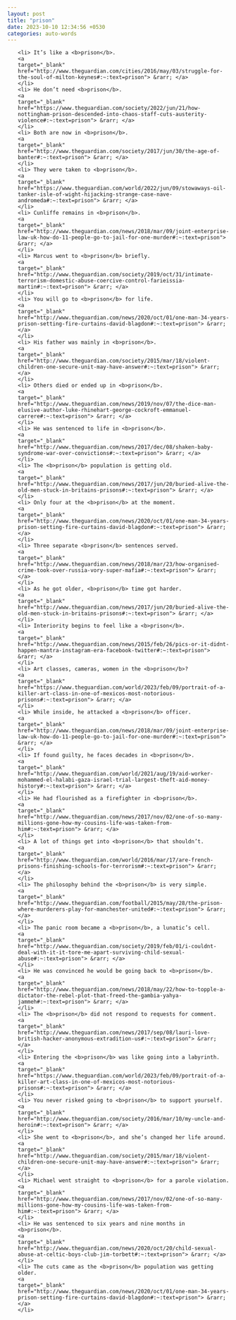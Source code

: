 ```yaml
---
layout: post
title: "prison"
date: 2023-10-10 12:34:56 +0530
categories: auto-words
---
```

<ol>

    <li> It’s like a <b>prison</b>.
    <a 
    target="_blank" 
    href="http://www.theguardian.com/cities/2016/may/03/struggle-for-the-soul-of-milton-keynes#:~:text=prison"> &rarr; </a>
    </li>
    <li> He don’t need <b>prison</b>.
    <a 
    target="_blank" 
    href="https://www.theguardian.com/society/2022/jun/21/how-nottingham-prison-descended-into-chaos-staff-cuts-austerity-violence#:~:text=prison"> &rarr; </a>
    </li>
    <li> Both are now in <b>prison</b>.
    <a 
    target="_blank" 
    href="http://www.theguardian.com/society/2017/jun/30/the-age-of-banter#:~:text=prison"> &rarr; </a>
    </li>
    <li> They were taken to <b>prison</b>.
    <a 
    target="_blank" 
    href="https://www.theguardian.com/world/2022/jun/09/stowaways-oil-tanker-isle-of-wight-hijacking-strange-case-nave-andromeda#:~:text=prison"> &rarr; </a>
    </li>
    <li> Cunliffe remains in <b>prison</b>.
    <a 
    target="_blank" 
    href="http://www.theguardian.com/news/2018/mar/09/joint-enterprise-law-uk-how-do-11-people-go-to-jail-for-one-murder#:~:text=prison"> &rarr; </a>
    </li>
    <li> Marcus went to <b>prison</b> briefly.
    <a 
    target="_blank" 
    href="http://www.theguardian.com/society/2019/oct/31/intimate-terrorism-domestic-abuse-coercive-control-farieissia-martin#:~:text=prison"> &rarr; </a>
    </li>
    <li> You will go to <b>prison</b> for life.
    <a 
    target="_blank" 
    href="http://www.theguardian.com/news/2020/oct/01/one-man-34-years-prison-setting-fire-curtains-david-blagdon#:~:text=prison"> &rarr; </a>
    </li>
    <li> His father was mainly in <b>prison</b>.
    <a 
    target="_blank" 
    href="http://www.theguardian.com/society/2015/mar/18/violent-children-one-secure-unit-may-have-answer#:~:text=prison"> &rarr; </a>
    </li>
    <li> Others died or ended up in <b>prison</b>.
    <a 
    target="_blank" 
    href="http://www.theguardian.com/news/2019/nov/07/the-dice-man-elusive-author-luke-rhinehart-george-cockroft-emmanuel-carrere#:~:text=prison"> &rarr; </a>
    </li>
    <li> He was sentenced to life in <b>prison</b>.
    <a 
    target="_blank" 
    href="http://www.theguardian.com/news/2017/dec/08/shaken-baby-syndrome-war-over-convictions#:~:text=prison"> &rarr; </a>
    </li>
    <li> The <b>prison</b> population is getting old.
    <a 
    target="_blank" 
    href="http://www.theguardian.com/news/2017/jun/20/buried-alive-the-old-men-stuck-in-britains-prisons#:~:text=prison"> &rarr; </a>
    </li>
    <li> Only four at the <b>prison</b> at the moment.
    <a 
    target="_blank" 
    href="http://www.theguardian.com/news/2020/oct/01/one-man-34-years-prison-setting-fire-curtains-david-blagdon#:~:text=prison"> &rarr; </a>
    </li>
    <li> Three separate <b>prison</b> sentences served.
    <a 
    target="_blank" 
    href="http://www.theguardian.com/news/2018/mar/23/how-organised-crime-took-over-russia-vory-super-mafia#:~:text=prison"> &rarr; </a>
    </li>
    <li> As he got older, <b>prison</b> time got harder.
    <a 
    target="_blank" 
    href="http://www.theguardian.com/news/2017/jun/20/buried-alive-the-old-men-stuck-in-britains-prisons#:~:text=prison"> &rarr; </a>
    </li>
    <li> Interiority begins to feel like a <b>prison</b>.
    <a 
    target="_blank" 
    href="http://www.theguardian.com/news/2015/feb/26/pics-or-it-didnt-happen-mantra-instagram-era-facebook-twitter#:~:text=prison"> &rarr; </a>
    </li>
    <li> Art classes, cameras, women in the <b>prison</b>?
    <a 
    target="_blank" 
    href="https://www.theguardian.com/world/2023/feb/09/portrait-of-a-killer-art-class-in-one-of-mexicos-most-notorious-prisons#:~:text=prison"> &rarr; </a>
    </li>
    <li> While inside, he attacked a <b>prison</b> officer.
    <a 
    target="_blank" 
    href="http://www.theguardian.com/news/2018/mar/09/joint-enterprise-law-uk-how-do-11-people-go-to-jail-for-one-murder#:~:text=prison"> &rarr; </a>
    </li>
    <li> If found guilty, he faces decades in <b>prison</b>.
    <a 
    target="_blank" 
    href="http://www.theguardian.com/world/2021/aug/19/aid-worker-mohammed-el-halabi-gaza-israel-trial-largest-theft-aid-money-history#:~:text=prison"> &rarr; </a>
    </li>
    <li> He had flourished as a firefighter in <b>prison</b>.
    <a 
    target="_blank" 
    href="http://www.theguardian.com/news/2017/nov/02/one-of-so-many-millions-gone-how-my-cousins-life-was-taken-from-him#:~:text=prison"> &rarr; </a>
    </li>
    <li> A lot of things get into <b>prison</b> that shouldn’t.
    <a 
    target="_blank" 
    href="http://www.theguardian.com/world/2016/mar/17/are-french-prisons-finishing-schools-for-terrorism#:~:text=prison"> &rarr; </a>
    </li>
    <li> The philosophy behind the <b>prison</b> is very simple.
    <a 
    target="_blank" 
    href="http://www.theguardian.com/football/2015/may/28/the-prison-where-murderers-play-for-manchester-united#:~:text=prison"> &rarr; </a>
    </li>
    <li> The panic room became a <b>prison</b>, a lunatic’s cell.
    <a 
    target="_blank" 
    href="http://www.theguardian.com/society/2019/feb/01/i-couldnt-deal-with-it-it-tore-me-apart-surviving-child-sexual-abuse#:~:text=prison"> &rarr; </a>
    </li>
    <li> He was convinced he would be going back to <b>prison</b>.
    <a 
    target="_blank" 
    href="http://www.theguardian.com/news/2018/may/22/how-to-topple-a-dictator-the-rebel-plot-that-freed-the-gambia-yahya-jammeh#:~:text=prison"> &rarr; </a>
    </li>
    <li> The <b>prison</b> did not respond to requests for comment.
    <a 
    target="_blank" 
    href="http://www.theguardian.com/news/2017/sep/08/lauri-love-british-hacker-anonymous-extradition-us#:~:text=prison"> &rarr; </a>
    </li>
    <li> Entering the <b>prison</b> was like going into a labyrinth.
    <a 
    target="_blank" 
    href="https://www.theguardian.com/world/2023/feb/09/portrait-of-a-killer-art-class-in-one-of-mexicos-most-notorious-prisons#:~:text=prison"> &rarr; </a>
    </li>
    <li> You never risked going to <b>prison</b> to support yourself.
    <a 
    target="_blank" 
    href="http://www.theguardian.com/society/2016/mar/10/my-uncle-and-heroin#:~:text=prison"> &rarr; </a>
    </li>
    <li> She went to <b>prison</b>, and she’s changed her life around.
    <a 
    target="_blank" 
    href="http://www.theguardian.com/society/2015/mar/18/violent-children-one-secure-unit-may-have-answer#:~:text=prison"> &rarr; </a>
    </li>
    <li> Michael went straight to <b>prison</b> for a parole violation.
    <a 
    target="_blank" 
    href="http://www.theguardian.com/news/2017/nov/02/one-of-so-many-millions-gone-how-my-cousins-life-was-taken-from-him#:~:text=prison"> &rarr; </a>
    </li>
    <li> He was sentenced to six years and nine months in <b>prison</b>.
    <a 
    target="_blank" 
    href="http://www.theguardian.com/news/2020/oct/20/child-sexual-abuse-at-celtic-boys-club-jim-torbett#:~:text=prison"> &rarr; </a>
    </li>
    <li> The cuts came as the <b>prison</b> population was getting older.
    <a 
    target="_blank" 
    href="http://www.theguardian.com/news/2020/oct/01/one-man-34-years-prison-setting-fire-curtains-david-blagdon#:~:text=prison"> &rarr; </a>
    </li>
